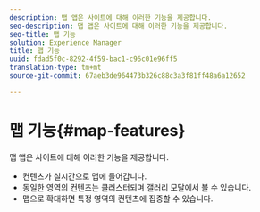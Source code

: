 ```yaml
---
description: 맵 앱은 사이트에 대해 이러한 기능을 제공합니다.
seo-description: 맵 앱은 사이트에 대해 이러한 기능을 제공합니다.
seo-title: 맵 기능
solution: Experience Manager
title: 맵 기능
uuid: fdad5f0c-8292-4f59-bac1-c96c01e96ff5
translation-type: tm+mt
source-git-commit: 67aeb3de964473b326c88c3a3f81ff48a6a12652

---
```



# 맵 기능{#map-features}

맵 앱은 사이트에 대해 이러한 기능을 제공합니다.



* 컨텐츠가 실시간으로 맵에 들어갑니다.
* 동일한 영역의 컨텐츠는 클러스터되며 갤러리 모달에서 볼 수 있습니다.
* 맵으로 확대하면 특정 영역의 컨텐츠에 집중할 수 있습니다.

